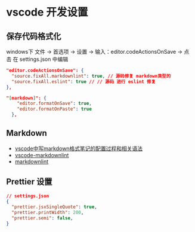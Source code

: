 # vscode 开发设置

## 保存代码格式化

windows下 文件 -> 首选项 -> 设置 -> 输入：editor.codeActionsOnSave -> 点击 在 settings.json 中编辑

``` json
"editor.codeActionsOnSave": {
  "source.fixAll.markdownlint": true, // 源码修复 markdown类型的
  "source.fixAll.eslint": true // // 源码 进行 eslint 修复
},
```

``` json
"[markdown]": {
    "editor.formatOnSave": true,
    "editor.formatOnPaste": true
  },
```

## Markdown

- [vscode中写markdown格式笔记的配置过程和相关语法](https://blog.csdn.net/qq_35588369/article/details/126024061)
- [vscode-markdownlint](https://github.com/DavidAnson/vscode-markdownlint)
- [markdownlint](https://github.com/DavidAnson/markdownlint)

## Prettier 设置

``` json
// settings.json
{
  "prettier.jsxSingleQuote": true,
  "prettier.printWidth": 200,
  "prettier.semi": false,
}
```
